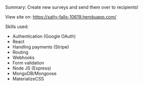 Summary:
Create new surveys and send them over to recipients!

View site on: https://salty-falls-10619.herokuapp.com/

Skills used:

- Authentication (Google OAuth)
- React
- Handling payments (Stripe)
- Routing
- Webhooks
- Form validation
- Node JS (Express)
- MongoDB/Mongoose
- MaterializeCSS
